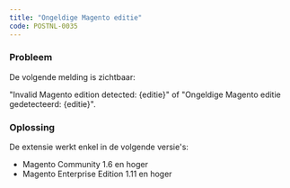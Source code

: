 ```yaml
---
title: "Ongeldige Magento editie"
code: POSTNL-0035
---
```


<div class="columnLayout single" data-layout="single">
<div class="cell normal" data-type="normal">
<div class="innerCell">
<p><h3>Probleem</h3></p><p>De volgende melding is zichtbaar: </p><p>"Invalid Magento edition detected: {editie}" of "Ongeldige Magento editie gedetecteerd: {editie}".</p><p><h3>Oplossing</h3></p><p>De extensie werkt enkel in de volgende versie's:</p><ul><li>Magento Community 1.6 en hoger</li><li>Magento Enterprise Edition 1.11 en hoger</li></ul></div>
</div>
</div>